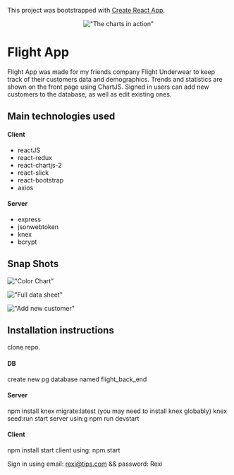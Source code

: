 This project was bootstrapped with [Create React App](https://github.com/facebookincubator/create-react-app).

<span style="display:block;text-align:center">!["The charts in action"](https://media.giphy.com/media/TGKmYe8T7NGQlAWK3N/giphy.gif)</span>

# Flight App

Flight App was made for my friends company Flight Underwear to keep track of their customers data and demographics. Trends and statistics are shown on the front page using ChartJS. Signed in users can add new customers to the database, as well as edit existing ones. 

## Main technologies used

#### Client

- reactJS
- react-redux
- react-chartjs-2
- react-slick
- react-bootstrap
- axios

#### Server

- express
- jsonwebtoken
- knex
- bcrypt

## Snap Shots

!["Color Chart"](https://github.com/Siic19/Flight-App/blob/master/screenshots/Screen%20Shot%202018-02-25%20at%204.56.25%20PM.png?raw=true)

!["Full data sheet"](https://github.com/Siic19/Flight-App/blob/master/screenshots/Screen%20Shot%202018-02-25%20at%204.56.46%20PM.png?raw=true)

!["Add new customer"](https://github.com/Siic19/Flight-App/blob/master/screenshots/Screen%20Shot%202018-02-25%20at%204.57.30%20PM.png?raw=true)

## Installation instructions

clone repo. 

#### DB
create new pg database named flight_back_end

#### Server
npm install
knex migrate:latest (you may need to install knex globably)
knex seed:run
start server usin:g npm run devstart

#### Client
npm install
start client using: npm start

Sign in using email: rexi@tips.com && password: Rexi
